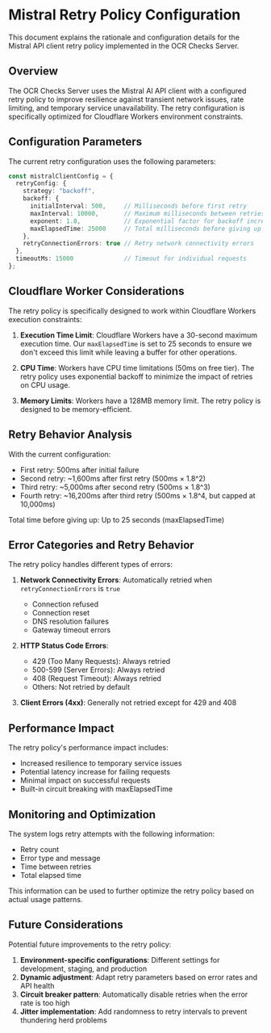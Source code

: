 # Mistral Retry Policy Configuration

This document explains the rationale and configuration details for the Mistral API client retry policy implemented in the OCR Checks Server.

## Overview

The OCR Checks Server uses the Mistral AI API client with a configured retry policy to improve resilience against transient network issues, rate limiting, and temporary service unavailability. The retry configuration is specifically optimized for Cloudflare Workers environment constraints.

## Configuration Parameters

The current retry configuration uses the following parameters:

```typescript
const mistralClientConfig = {
  retryConfig: {
    strategy: "backoff",
    backoff: {
      initialInterval: 500,     // Milliseconds before first retry
      maxInterval: 10000,       // Maximum milliseconds between retries
      exponent: 1.8,            // Exponential factor for backoff increase
      maxElapsedTime: 25000     // Total milliseconds before giving up
    },
    retryConnectionErrors: true // Retry network connectivity errors
  },
  timeoutMs: 15000              // Timeout for individual requests
};
```

## Cloudflare Worker Considerations

The retry policy is specifically designed to work within Cloudflare Workers execution constraints:

1. **Execution Time Limit**: Cloudflare Workers have a 30-second maximum execution time. Our `maxElapsedTime` is set to 25 seconds to ensure we don't exceed this limit while leaving a buffer for other operations.

2. **CPU Time**: Workers have CPU time limitations (50ms on free tier). The retry policy uses exponential backoff to minimize the impact of retries on CPU usage.

3. **Memory Limits**: Workers have a 128MB memory limit. The retry policy is designed to be memory-efficient.

## Retry Behavior Analysis

With the current configuration:

- First retry: 500ms after initial failure
- Second retry: ~1,600ms after first retry (500ms × 1.8^2)
- Third retry: ~5,000ms after second retry (500ms × 1.8^3)
- Fourth retry: ~16,200ms after third retry (500ms × 1.8^4, but capped at 10,000ms)

Total time before giving up: Up to 25 seconds (maxElapsedTime)

## Error Categories and Retry Behavior

The retry policy handles different types of errors:

1. **Network Connectivity Errors**: Automatically retried when `retryConnectionErrors` is `true`
   - Connection refused
   - Connection reset
   - DNS resolution failures
   - Gateway timeout errors

2. **HTTP Status Code Errors**:
   - 429 (Too Many Requests): Always retried
   - 500-599 (Server Errors): Always retried
   - 408 (Request Timeout): Always retried
   - Others: Not retried by default

3. **Client Errors (4xx)**: Generally not retried except for 429 and 408

## Performance Impact

The retry policy's performance impact includes:

- Increased resilience to temporary service issues
- Potential latency increase for failing requests
- Minimal impact on successful requests
- Built-in circuit breaking with maxElapsedTime

## Monitoring and Optimization

The system logs retry attempts with the following information:

- Retry count
- Error type and message
- Time between retries
- Total elapsed time

This information can be used to further optimize the retry policy based on actual usage patterns.

## Future Considerations

Potential future improvements to the retry policy:

1. **Environment-specific configurations**: Different settings for development, staging, and production
2. **Dynamic adjustment**: Adapt retry parameters based on error rates and API health
3. **Circuit breaker pattern**: Automatically disable retries when the error rate is too high
4. **Jitter implementation**: Add randomness to retry intervals to prevent thundering herd problems